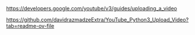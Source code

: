 https://developers.google.com/youtube/v3/guides/uploading_a_video

https://github.com/davidrazmadzeExtra/YouTube_Python3_Upload_Video?tab=readme-ov-file